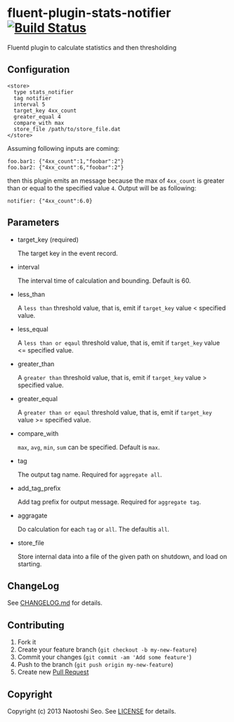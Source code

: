 # fluent-plugin-stats-notifier [![Build Status](https://secure.travis-ci.org/sonots/fluent-plugin-stats-notifier.png?branch=master)](http://travis-ci.org/sonots/fluent-plugin-stats-notifier)

Fluentd plugin to calculate statistics and then thresholding

## Configuration

```
<store>
  type stats_notifier
  tag notifier
  interval 5
  target_key 4xx_count
  greater_equal 4
  compare_with max
  store_file /path/to/store_file.dat
</store>
```

Assuming following inputs are coming:

    foo.bar1: {"4xx_count":1,"foobar":2"}
    foo.bar2: {"4xx_count":6,"foobar":2"}

then this plugin emits an message because the max of `4xx_count` is greater than or equal to the specified value `4`. Output will be as following:

    notifier: {"4xx_count":6.0}

## Parameters

- target\_key (required)

    The target key in the event record.

- interval

    The interval time of calculation and bounding. Default is 60.

- less\_than

    A `less than` threshold value, that is, emit if `target_key` value < specified value.

- less\_equal

    A `less than or eqaul` threshold value, that is, emit if `target_key` value <= specified value.

- greater\_than

    A `greater than` threshold value, that is, emit if `target_key` value > specified value. 

- greater\_equal

    A `greater than or eqaul` threshold value, that is, emit if `target_key` value >= specified value. 

- compare\_with

    `max`, `avg`, `min`, `sum` can be specified. Default is `max`.

- tag

    The output tag name. Required for `aggregate all`.

- add_tag_prefix

    Add tag prefix for output message. Required for `aggregate tag`.

- aggragate
    
    Do calculation for each `tag` or `all`. The defaultis `all`.

- store_file

    Store internal data into a file of the given path on shutdown, and load on starting.

## ChangeLog

See [CHANGELOG.md](CHANGELOG.md) for details.

## Contributing

1. Fork it
2. Create your feature branch (`git checkout -b my-new-feature`)
3. Commit your changes (`git commit -am 'Add some feature'`)
4. Push to the branch (`git push origin my-new-feature`)
5. Create new [Pull Request](../../pull/new/master)

## Copyright

Copyright (c) 2013 Naotoshi Seo. See [LICENSE](LICENSE) for details.

